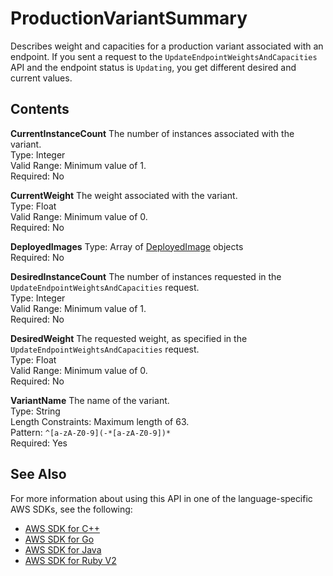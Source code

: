 # ProductionVariantSummary<a name="API_ProductionVariantSummary"></a>

Describes weight and capacities for a production variant associated with an endpoint\. If you sent a request to the `UpdateEndpointWeightsAndCapacities` API and the endpoint status is `Updating`, you get different desired and current values\. 

## Contents<a name="API_ProductionVariantSummary_Contents"></a>

 **CurrentInstanceCount**   <a name="SageMaker-Type-ProductionVariantSummary-CurrentInstanceCount"></a>
The number of instances associated with the variant\.  
Type: Integer  
Valid Range: Minimum value of 1\.  
Required: No

 **CurrentWeight**   <a name="SageMaker-Type-ProductionVariantSummary-CurrentWeight"></a>
The weight associated with the variant\.  
Type: Float  
Valid Range: Minimum value of 0\.  
Required: No

 **DeployedImages**   <a name="SageMaker-Type-ProductionVariantSummary-DeployedImages"></a>
Type: Array of [DeployedImage](API_DeployedImage.md) objects  
Required: No

 **DesiredInstanceCount**   <a name="SageMaker-Type-ProductionVariantSummary-DesiredInstanceCount"></a>
The number of instances requested in the `UpdateEndpointWeightsAndCapacities` request\.   
Type: Integer  
Valid Range: Minimum value of 1\.  
Required: No

 **DesiredWeight**   <a name="SageMaker-Type-ProductionVariantSummary-DesiredWeight"></a>
The requested weight, as specified in the `UpdateEndpointWeightsAndCapacities` request\.   
Type: Float  
Valid Range: Minimum value of 0\.  
Required: No

 **VariantName**   <a name="SageMaker-Type-ProductionVariantSummary-VariantName"></a>
The name of the variant\.  
Type: String  
Length Constraints: Maximum length of 63\.  
Pattern: `^[a-zA-Z0-9](-*[a-zA-Z0-9])*`   
Required: Yes

## See Also<a name="API_ProductionVariantSummary_SeeAlso"></a>

For more information about using this API in one of the language\-specific AWS SDKs, see the following:
+  [AWS SDK for C\+\+](https://docs.aws.amazon.com/goto/SdkForCpp/sagemaker-2017-07-24/ProductionVariantSummary) 
+  [AWS SDK for Go](https://docs.aws.amazon.com/goto/SdkForGoV1/sagemaker-2017-07-24/ProductionVariantSummary) 
+  [AWS SDK for Java](https://docs.aws.amazon.com/goto/SdkForJava/sagemaker-2017-07-24/ProductionVariantSummary) 
+  [AWS SDK for Ruby V2](https://docs.aws.amazon.com/goto/SdkForRubyV2/sagemaker-2017-07-24/ProductionVariantSummary) 